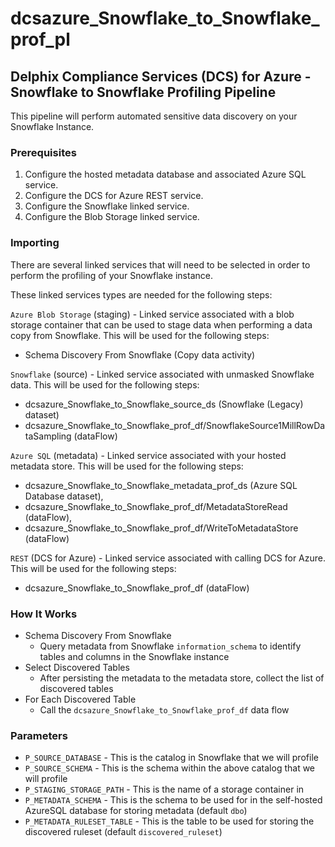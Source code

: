 # dcsazure_Snowflake_to_Snowflake_prof_pl
## Delphix Compliance Services (DCS) for Azure - Snowflake to Snowflake Profiling Pipeline

This pipeline will perform automated sensitive data discovery on your Snowflake Instance.

### Prerequisites
1. Configure the hosted metadata database and associated Azure SQL service.
1. Configure the DCS for Azure REST service.
1. Configure the Snowflake linked service.
1. Configure the Blob Storage linked service.

### Importing
There are several linked services that will need to be selected in order to perform the profiling of your Snowflake 
instance.

These linked services types are needed for the following steps:

`Azure Blob Storage` (staging) - Linked service associated with a blob storage container that can be used to stage data
when performing a data copy from Snowflake. This will be used for the following steps:
* Schema Discovery From Snowflake (Copy data activity)

`Snowflake` (source) - Linked service associated with unmasked Snowflake data. This will be used for the following
steps:
* dcsazure_Snowflake_to_Snowflake_source_ds (Snowflake (Legacy) dataset)
* dcsazure_Snowflake_to_Snowflake_prof_df/SnowflakeSource1MillRowDataSampling (dataFlow)

`Azure SQL` (metadata) - Linked service associated with your hosted metadata store. This will be used for the following
steps:
* dcsazure_Snowflake_to_Snowflake_metadata_prof_ds (Azure SQL Database dataset),
* dcsazure_Snowflake_to_Snowflake_prof_df/MetadataStoreRead (dataFlow),
* dcsazure_Snowflake_to_Snowflake_prof_df/WriteToMetadataStore (dataFlow)

`REST` (DCS for Azure) - Linked service associated with calling DCS for Azure. This will be used for the following
  steps:
* dcsazure_Snowflake_to_Snowflake_prof_df (dataFlow)

### How It Works

* Schema Discovery From Snowflake
  * Query metadata from Snowflake `information_schema` to identify tables and columns in the Snowflake instance
* Select Discovered Tables
  * After persisting the metadata to the metadata store, collect the list of discovered tables
* For Each Discovered Table
  * Call the `dcsazure_Snowflake_to_Snowflake_prof_df` data flow

### Parameters
* `P_SOURCE_DATABASE` - This is the catalog in Snowflake that we will profile
* `P_SOURCE_SCHEMA` - This is the schema within the above catalog that we will profile
* `P_STAGING_STORAGE_PATH` - This is the name of a storage container in
* `P_METADATA_SCHEMA` - This is the schema to be used for in the self-hosted AzureSQL database for storing metadata (default `dbo`)
* `P_METADATA_RULESET_TABLE` - This is the table to be used for storing the discovered ruleset (default `discovered_ruleset`)


